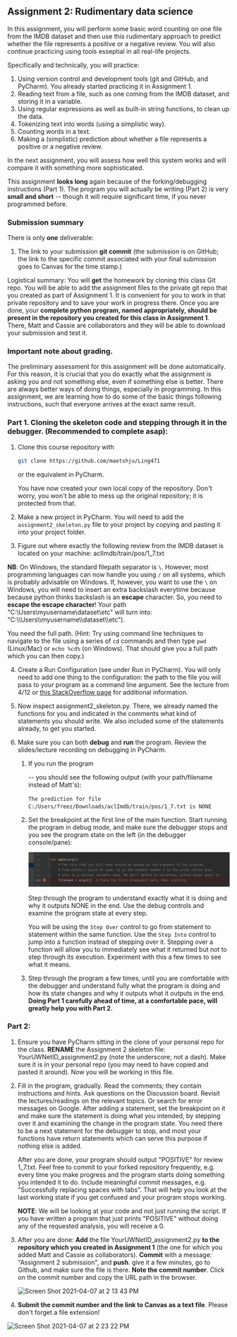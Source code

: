 ## Assignment 2: Rudimentary data science

In this assignment, you will perform some basic word counting on one  file from the IMDB dataset and then use this rudimentary approach to predict whether the file represents a positive or a negative review. You will also continue practicing using tools esseptial in all real-life projects.

Specifically and technically, you will practice:
1. Using version control and development tools (git and GitHub, and PyCharm). You already started practicing it in Assignment 1.
2. Reading text from a file, such as one coming from the IMDB dataset, and storing it in a variable.
3. Using regular expressions as well as built-in string functions, to clean up the data.
4. Tokenizing text into words (using a simplistic way).
5. Counting words in a text.
6. Making a (simplistic) prediction about whether a file represents a positive or a negative review.

In the next assignment, you will assess how well this system works and will compare it with something more sophisticated.

This assignment **looks long** again because of the forking/debugging instructions (Part 1).  The program you will actually be writing (Part 2) is very **small and short** -- though it will require significant time, if you never programmed before.

### Submission summary
There is only **one** deliverable:

1. The link to your submission **git commit** (the submission is on GitHub; the link to the specific commit associated with your final submission goes to Canvas for the time stamp.)

Logistical summary: You will **get** the homework by cloning this class Git repo. You will be able to add the assignment files to the private git repo that you created as part of Assignment 1. It is convenient for you to work in that private repository and to save your work in progress there. Once you are done, your **complete python program, named appropriately, should be present in the repository you created for this class in Assignment 1**. There, Matt and Cassie are collaborators and they will be able to download your submission and test it.

### Important note about grading.
The preliminary assessment for this assignment will be done automatically. For this reason, it is crucial that you do exactly what the assignment is asking you and not something else, even if something else is better. There are always better ways of doing things, especially in programming. In this assignment, we are learning how to do some of the basic things following instructions, such that everyone arrives at the exact same result.

### Part 1. Cloning the skeleton code and stepping through it in the debugger. (Recommended to complete asap):
1. Clone this course repository with

    ```bash
    git clone https://github.com/maetshju/Ling471
    ```

    or the equivalent in PyCharm.

    You have now created your own local copy of the repository. Don't worry, you won't be able to mess up the original repository; it is protected from that.

2. Make a new project in PyCharm. You will need to add the `assignment2_skeleton.py` file to your project by copying and pasting it into your project folder.

3. Figure out where exactly the following review from the IMDB dataset is located on your machine: aclImdb/train/pos/1_7.txt

**NB**: On Windows, the standard filepath separator is `\`. However, most programming languages can now handle you using `/` on all systems, which is probably advisable on Windows. If, however, you want to use the `\` on Windows, you will need to insert an extra backslash everytime because because python thinks backslash is an **escape** character. So, you need to **escape the escape character**! Your path "C:\Users\myusername\dataset\etc" will turn into: "C:\\\Users\\\myusername\\\dataset\\\etc").

You need the full path. (Hint: Try using command line techniques to navigate to the file using a series of `cd` commands and then type `pwd` (Linux/Mac) or `echo %cd%` (on Windows). That should give you a full path which you can then copy.)

4. Create a Run Configuration (see under Run in PyCharm). You will only need to add one thing to the configuration: the path to the file you will pass to your program as a command line argument. See the lecture from 4/12 or [this StackOverflow page](https://stackoverflow.com/questions/33102272/pycharm-and-sys-argv-arguments) for additional information.

5. Now inspect assignment2_skeleton.py. There, we already named the functions for you and indicated in the comments what kind of statements you should write. We also included some of the statements already, to get you started.

6. Make sure you can both **debug** and **run** the program. Review the slides/lecture recording on debugging in PyCharm.

    1. If you run the program

        -- you should see the following output (with your path/filename instead of Matt's):

        `The prediction for file C:/Users/freez/Downloads/aclImdb/train/pos/1_7.txt is NONE`

    2. Set the breakpoint at the first line of the main function. Start running the program in debug mode, and make sure the debugger stops and you see the program state on the left (in the debugger console/pane):

        ![Initial breakpoint](https://github.com/maetshju/Ling471/raw/main/imgs/a2_initial_breakpoint.png)

        Step through the program to understand exactly what it is doing and why it outputs NONE in the end. Use the debug controls and examine the program state at every step.

         You will be using the `Step Over` control to go from statement to statement within the same function. Use the `Step Into` control to jump into a function instead of stepping over it.
         Stepping over a function will allow you to immediately see what it returned but not to step through its execution. Experiment with this a few times to see what it means.

    3. Step through the program a few times, until you are comfortable with the debugger and understand fully what the program is doing and how its state changes and why it outputs what it outputs in the end. **Doing Part 1 carefully ahead of time, at a comfortable pace, will greatly help you with Part 2.**

### Part 2:
1. Ensure you have PyCharm sitting in the clone of your personal repo for the class. **RENAME** the Assignment 2 skeleton file: YourUWNetID_assignment2.py (note the underscore; not a dash). Make sure it is in your personal repo (you may need to have copied and pasted it around). Now you will be working in this file.

1. Fill in the program, gradually. Read the comments; they contain instructions and hints. Ask questions on the Discussion board. Revisit the lectures/readings on the relevant topics. Or search for error messages on Google. After adding a statement, set the breakpoint on it and make sure the statement is doing what you intended, by stepping over it and examining the change in the program state. You need there to be a next statement for the debugger to stop, and most your functions have return statements which can serve this purpose if nothing else is added.

    After you are done, your program should output "POSITIVE" for review 1_7.txt. Feel free to commit to your forked repository frequently, e.g. every time you make progress and the program starts doing something you intended it to do. Include meaningful commit messages, e.g. "Successfully replacing spaces with tabs". That will help you look at the last working state if you get confused and your program stops working.

    **NOTE**: We will be looking at your code and not just running the script. If you have written a program that just prints "POSITIVE" without doing any of the requested analysis, you will receive a 0.

2. After you are done: **Add** the file YourUWNetID_assignment2.py **to the repository which you created in Assignment 1** (the one for which you added Matt and Cassie as collaborators).  **Commit** with a message: "Assignment 2 submission", and **push**. give it a few minutes, go to Github, and make sure the file is there. **Note the commit number**. Click on the commit number and copy the URL path in the browser.

    ![Screen Shot 2021-04-07 at 2 13 43 PM](https://user-images.githubusercontent.com/10963114/113936426-9848a980-97ac-11eb-9fd8-19370cbfa420.JPG)

3.    **Submit the commit number and the link to Canvas as a text file**. Please don't forget a file extension!

   ![Screen Shot 2021-04-07 at 2 23 22 PM](https://user-images.githubusercontent.com/10963114/113936852-3f2d4580-97ad-11eb-8cc8-7d024a3b5227.JPG)

